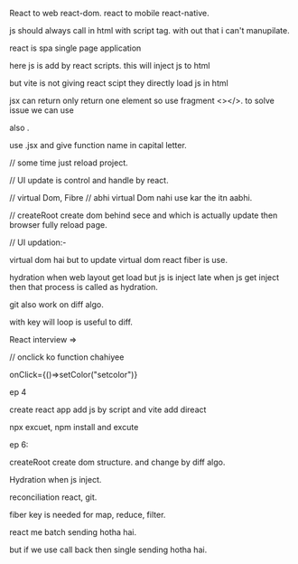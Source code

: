 React to web react-dom.
react to mobile react-native.

js should always
call in html with script tag.
with out that i can't manupilate.

react is spa single page application

here js is add by react scripts.
this will inject js to html

but vite is not giving react scipt they directly load js in html

jsx can return only return one element
so use fragment <></>. to solve issue we can use <div> also .

use .jsx and give function name in capital letter.

// some time just reload project.

// UI update is control and handle by react.

// virtual Dom, Fibre
// abhi virtual Dom nahi use kar the itn aabhi.

// createRoot create dom behind sece and which is actually update then browser fully reload page.

// UI updation:-

virtual dom hai but to update virtual dom react fiber is use.

hydration when web layout get load but js is inject late when js get inject then that process is called as hydration.

git also work on diff algo.

with key will loop is useful to diff.

React interview =>

// onclick ko function chahiyee

onClick={()=>setColor("setcolor")}

ep 4

create react app add js by script
and vite add direact

npx excuet, npm install and excute

ep 6:

createRoot create dom structure.
and change by diff algo.

Hydration when js inject.

reconciliation react, git.

fiber key is needed for map, reduce, filter.

react me batch sending hotha hai.

but if we use call back then single sending hotha hai.
